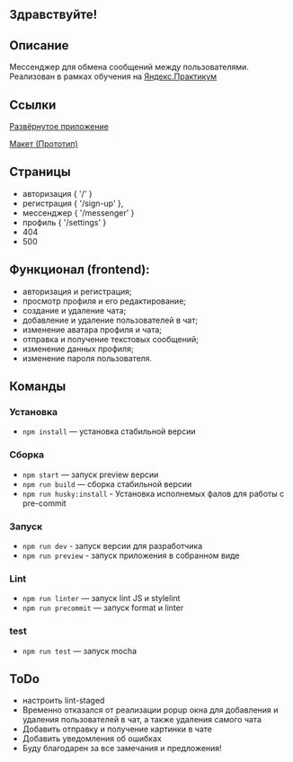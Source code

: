 ## Здравствуйте!

## Описание
Мессенджер для обмена сообщений между пользователями. Реализован в рамках обучения на [Яндекс.Практикум](https://practicum.yandex.ru/)

## Ссылки
[Развёрнутое приложение](https://ratanov-sprint3.netlify.app/)

[Макет (Прототип)](https://www.figma.com/file/jF5fFFzgGOxQeB4CmKWTiE/Chat_external_link?type=design&node-id=0-1&mode=design&t=VHAhC8SYMZvrH8J0-0)

## Страницы
- авторизация { '/' }
- регистрация { '/sign-up' },
- мессенджер { '/messenger' }
- профиль { '/settings' }
- 404
- 500

## Функционал (frontend):
- авторизация и регистрация;
- просмотр профиля и его редактирование;
- создание и удаление чата;
- добавление и удаление пользователей в чат;
- изменение аватара профиля и чата;
- отправка и получение текстовых сообщений;
- изменение данных профиля;
- изменение пароля пользователя.

## Команды

### Установка

- `npm install` — установка стабильной версии

### Сборка

- `npm start` — запуск preview версии 
- `npm run build` — сборка стабильной версии
- `npm run husky:install` - Установка исполнемых фалов для работы с pre-commit

### Запуск

- `npm run dev` - запуск версии для разработчика
- `npm run preview` - запуск приложения в собранном виде

### Lint

- `npm run linter` — запуск lint JS и stylelint
- `npm run precommit` — запуск format и linter

### test
- `npm run test` — запуск mocha

## ToDo
- настроить lint-staged
- Временно отказался от реализации popup окна для добавления и удаления пользователей в чат, а также удаления самого чата
- Добавить отправку и получение картинки в чате
- Добавить уведомления об ошибках
- Буду благодарен за все замечания и предложения!